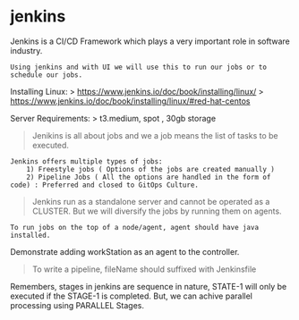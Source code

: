 # jenkins

Jenkins is a CI/CD Framework which plays a very important role in software industry.

    Using jenkins and with UI we will use this to run our jobs or to schedule our jobs.

Installing Linux:
    > https://www.jenkins.io/doc/book/installing/linux/
    > https://www.jenkins.io/doc/book/installing/linux/#red-hat-centos

Server Requirements:
    > t3.medium, spot , 30gb storage

> Jenikins is all about jobs and we a job means the list of tasks to be executed.

    Jenkins offers multiple types of jobs:
        1) Freestyle jobs ( Options of the jobs are created manually )
        2) Pipeline Jobs ( All the options are handled in the form of code) : Preferred and closed to GitOps Culture.

> Jenkins run as a standalone server and cannot be operated as a CLUSTER. But we will diversify the jobs by running them on agents.

    To run jobs on the top of a node/agent, agent should have java installed.

Demonstrate adding workStation as an agent to the controller.

> To write a pipeline, fileName should suffixed with Jenkinsfile

Remembers, stages in jenkins are sequence in nature, STATE-1 will only be executed if the STAGE-1 is completed. 
But, we can achive parallel processing using PARALLEL Stages.